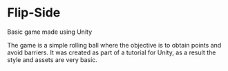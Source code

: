 # Flip-Side
Basic game made using Unity

The game is a simple rolling ball where the objective is to obtain points and avoid barriers. It was created as part of a tutorial for Unity, as a result the style and assets are very basic.
